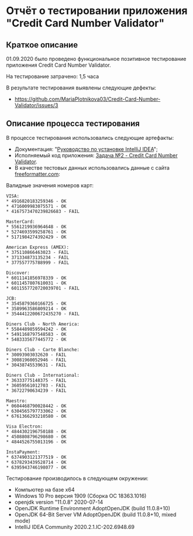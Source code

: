 # Отчёт о тестировании **приложения "Credit Card Number Validator"**

## Краткое описание

01.09.2020 было проведено функциональное позитивное тестирование приложения Credit Card Number Validator.

На тестирование затрачено: 1,5 часа

В результате тестирования выявлены следующие дефекты:
* https://github.com/MariaPlotnikova03/Credit-Card-Number-Validator/issues/3

## Описание процесса тестирования

В процессе тестирования использовались следующие артефакты:
* Документация: "[Руководство по установке IntelliJ IDEA](https://github.com/netology-code/javaqa-homeworks/blob/master/intro/idea.md)";
* Исполняемый код приложения: [Задача №2 - Credit Card Number Validator](https://github.com/netology-code/javaqa-homeworks/tree/master/intro).
* В качестве тестовых данных использовались данные с сайта [freeformatter.com](https://www.freeformatter.com/credit-card-number-generator-validator.html):

Валидные значения номеров карт:

    VISA:
    * 4916820183259346 - OK
    * 4716009983075571 - OK
    * 4167573470239826683 - FAIL

    MasterCard:
    * 5561219936964648 - OK
    * 5274693599258761 - OK
    * 5171984274392429 - OK

    American Express (AMEX):
    * 375110866463023 - FAIL
    * 371334873135234 - FAIL
    * 377557775788999 - FAIL

    Discover:
    * 6011141856978339 - OK
    * 6011457807610031 - OK
    * 6011557720720039701 - FAIL

    JCB:
    * 3545879360166725 - OK
    * 3589963586809214 - OK
    * 3544412200672435270 - FAIL

    Diners Club - North America:
    * 5584489859594242 - OK
    * 5491168797548583 - OK
    * 5483335677445772 - OK

    Diners Club - Carte Blanche:
    * 30093903032620 - FAIL
    * 30081960052946 - FAIL
    * 30438745539631 - FAIL

    Diners Club - International:
    * 36333775148375 - FAIL
    * 36059561012703 - FAIL
    * 36722790634239 - FAIL

    Maestro:
    * 0604468790028442 - OK
    * 6304565797733062 - OK
    * 6761366293210580 - OK

    Visa Electron:
    * 4844302196750188 - OK
    * 4508808796298680 - OK
    * 4844526755013196 - OK

    InstaPayment:
    * 6374903121377519 - OK
    * 6378293439528714 - OK
    * 6395943746198077 - OK

Тестирование производилось в следующем окружении:
* Компьютер на базе х64
* Windows 10 Pro версия 1909 (Сборка ОС 18363.1016)
* openjdk version "11.0.8" 2020-07-14
* OpenJDK Runtime Environment AdoptOpenJDK (build 11.0.8+10)
* OpenJDK 64-Bit Server VM AdoptOpenJDK (build 11.0.8+10, mixed mode)
* IntelliJ IDEA Community 2020.2.1.IC-202.6948.69 
